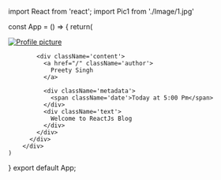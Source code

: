 import React from 'react';
import Pic1 from './Image/1.jpg'

const App = () => {
    return(
        <div className='ui comments'>
          <div className='comments'>
            <a href="/" className='avatar'>
              <img src={Pic1} alt="Profile picture"></img>
            </a>
   
            <div className='content'>
              <a href="/" className='author'>
                Preety Singh
              </a>

              <div className='metadata'>
                <span className='date'>Today at 5:00 Pm</span>
              </div>
              <div className='text'>
                Welcome to ReactJs Blog
              </div>
            </div>
          </div>
        </div>
    )
}
export default App;
